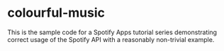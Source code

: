 colourful-music
===============

This is the sample code for a Spotify Apps tutorial series demonstrating correct usage of the Spotify API with a reasonably non-trivial example. 

